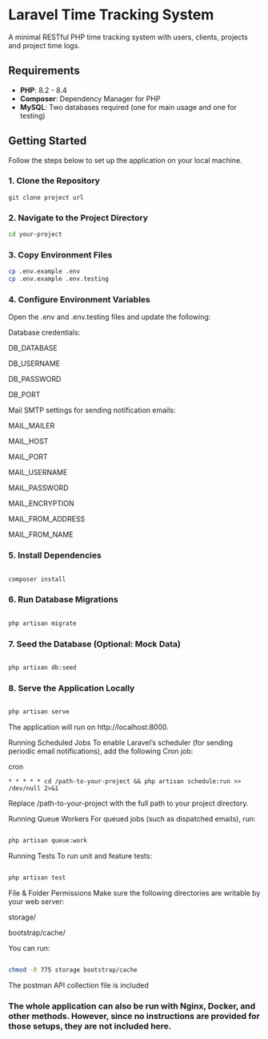 # Laravel Time Tracking System

A minimal RESTful PHP time tracking system with users, clients, projects and project time logs.

## Requirements

- **PHP**: 8.2 - 8.4
- **Composer**: Dependency Manager for PHP
- **MySQL**: Two databases required (one for main usage and one for testing)

## Getting Started

Follow the steps below to set up the application on your local machine.

### 1. Clone the Repository

```
git clone project url
```

### 2. Navigate to the Project Directory
```bash
cd your-project
```
### 3. Copy Environment Files
```bash
cp .env.example .env
cp .env.example .env.testing
```
### 4. Configure Environment Variables

Open the .env and .env.testing files and update the following:

Database credentials:

DB_DATABASE

DB_USERNAME

DB_PASSWORD

DB_PORT

Mail SMTP settings for sending notification emails:

MAIL_MAILER

MAIL_HOST

MAIL_PORT

MAIL_USERNAME

MAIL_PASSWORD

MAIL_ENCRYPTION

MAIL_FROM_ADDRESS

MAIL_FROM_NAME

### 5. Install Dependencies
```bash

composer install
```
### 6. Run Database Migrations
```bash

php artisan migrate
```
### 7. Seed the Database (Optional: Mock Data)
```bash

php artisan db:seed
```
### 8. Serve the Application Locally
```bash

php artisan serve
```
The application will run on http://localhost:8000.

Running Scheduled Jobs
To enable Laravel’s scheduler (for sending periodic email notifications), add the following Cron job:

cron
```
* * * * * cd /path-to-your-project && php artisan schedule:run >> /dev/null 2>&1
```
Replace /path-to-your-project with the full path to your project directory.

Running Queue Workers
For queued jobs (such as dispatched emails), run:

```bash

php artisan queue:work
```
Running Tests
To run unit and feature tests:

```bash

php artisan test
```
File & Folder Permissions
Make sure the following directories are writable by your web server:

storage/

bootstrap/cache/

You can run:

```bash

chmod -R 775 storage bootstrap/cache
```

The postman API collection file is included

### The whole application can also be run with Nginx, Docker, and other methods. However, since no instructions are provided for those setups, they are not included here.
